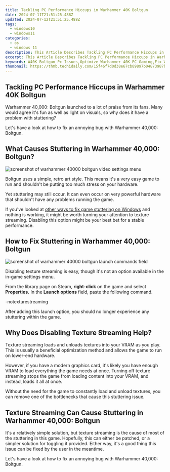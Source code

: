 ```yaml
---
title: Tackling PC Performance Hiccups in Warhammer 40K Boltgun
date: 2024-07-11T21:51:25.488Z
updated: 2024-07-12T21:51:25.488Z
tags:
  - windows10
  - windows11
categories:
  - os
  - windows 11
description: This Article Describes Tackling PC Performance Hiccups in Warhammer 40K Boltgun
excerpt: This Article Describes Tackling PC Performance Hiccups in Warhammer 40K Boltgun
keywords: W40K Boltgun Pc Issues,Optimize Warhammer 40K PC Gaming,Fix Warhammer 40K Performance Lags,Enhance 40K Gameplay Speed,Resolve 40K PC Glitches,Boost Warhammer 40K Framespeed,Troubleshoot W40K Gaming Hiccups
thumbnail: https://thmb.techidaily.com/15f46f7d0d38e67cb89897b04873987b9a53cd33648d01ffc32ac08c2f0a2eb4.jpg
---
```


## Tackling PC Performance Hiccups in Warhammer 40K Boltgun

 Warhammer 40,000: Boltgun launched to a lot of praise from its fans. Many would agree it's fun as well as light on visuals, so why does it have a problem with stuttering?

 Let's have a look at how to fix an annoying bug with Warhammer 40,000: Boltgun.

## What Causes Stuttering in Warhammer 40,000: Boltgun?

![screenshot of warhammer 40000 boltgun video settings menu](https://static1.makeuseofimages.com/wordpress/wp-content/uploads/2023/06/screenshot_of_warhammer_40000_boltgun_video_settings_meun.jpg)

 Boltgun uses a simple, retro art style. This means it's a very easy game to run and shouldn't be putting too much stress on your hardware.

 Yet stuttering may still occur. It can even occur on very powerful hardware that shouldn't have any problems running the game.

 If you've looked at [other ways to fix game stuttering on Windows](https://www.makeuseof.com/windows-11-game-stutter-fix/) and nothing is working, it might be worth turning your attention to texture streaming. Disabling this option might be your best bet for a stable performance.

## How to Fix Stuttering in Warhammer 40,000: Boltgun

![screenshot of warhammer 40000 boltgun launch commands field](https://static1.makeuseofimages.com/wordpress/wp-content/uploads/2023/06/screenshot_of_warhammer_40000_boltgun_launch_commands_field.jpg)

 Disabling texture streaming is easy, though it's not an option available in the in-game settings menu.

 From the library page on Steam, **right-click** on the game and select **Properties.** In the **Launch options** field, paste the following command.

-notexturestreaming

 After adding this launch option, you should no longer experience any stuttering within the game.

## Why Does Disabling Texture Streaming Help?

 Texture streaming loads and unloads textures into your VRAM as you play. This is usually a beneficial optimization method and allows the game to run on lower-end hardware.

 However, if you have a modern graphics card, it's likely you have enough VRAM to load everything the game needs at once. Turning off texture streaming stops the game from loading content into your VRAM, and instead, loads it all at once.

 Without the need for the game to constantly load and unload textures, you can remove one of the bottlenecks that cause this stuttering issue.

## Texture Streaming Can Cause Stuttering in Warhammer 40,000: Boltgun

 It's a relatively simple solution, but texture streaming is the cause of most of the stuttering in this game. Hopefully, this can either be patched, or a simpler solution for toggling it provided. Either way, it's a good thing this issue can be fixed by the user in the meantime.

 Let's have a look at how to fix an annoying bug with Warhammer 40,000: Boltgun.



<ins class="adsbygoogle"
      style="display:block"
      data-ad-client="ca-pub-7571918770474297"
      data-ad-slot="8358498916"
      data-ad-format="auto"
      data-full-width-responsive="true"></ins>

